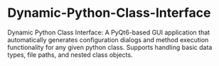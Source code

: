 # Dynamic-Python-Class-Interface
Dynamic Python Class Interface: A PyQt6-based GUI application that automatically generates configuration dialogs and method execution functionality for any given python class. Supports handling basic data types, file paths, and nested class objects.
